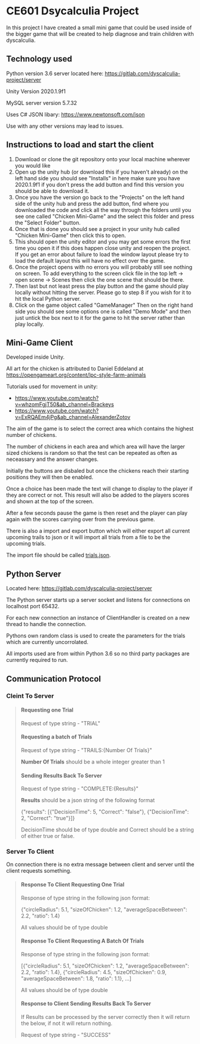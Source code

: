 # CE601 Dsycalculia Project

In this project I have created a small mini game that could be used inside of the bigger game that will be created to help diagnose and train children with dyscalculia.

## Technology used

Python version 3.6 server located here: https://gitlab.com/dyscalculia-project/server

Unity Version 2020.1.9f1

MySQL server version 5.7.32

Uses C# JSON libary: https://www.newtonsoft.com/json

Use with any other versions may lead to issues.


## Instructions to load and start the client

1. Download or clone the git repository onto your local machine wherever you would like
2. Open up the unity hub (or download this if you haven't already) on the left hand side you should see "Installs" in here make sure you have 2020.1.9f1 if you don't press the add button and find this version you should be able to download it. 
3. Once you have the version go back to the "Projects" on the left hand side of the unity hub and press the add button, find where you downloaded the code and click all the way through the folders until you see one called "Chicken Mini-Game" and the select this folder and press the "Select Folder" button. 
4. Once that is done you should see a project in your unity hub called "Chicken Mini-Game" then click this to open.
5. This should open the unity editor and you may get some errors the first time you open it if this does happen close unity and reopen the project. If you get an error about failure to load the window layout please try to load the default layout this will have no effect over the game.
6. Once the project opens with no errors you will probably still see nothing on screen. To add everything to the screen click file in the top left -> open scene -> Scenes then click the one scene that should be there. 
7. Then last but not least press the play button and the game should play locally without hitting the server. Please go to step 8 if you wish for it to hit the local Python server.
8. Click on the game object called "GameManager" Then on the right hand side you should see some options one is called "Demo Mode" and then just untick the box next to it for the game to hit the server rather than play locally.

## Mini-Game Client

Developed inside Unity.

All art for the chicken is attributed to Daniel Eddeland at https://opengameart.org/content/lpc-style-farm-animals

Tutorials used for movement in unity: 
 - https://www.youtube.com/watch?v=whzomFgjT50&ab_channel=Brackeys
 - https://www.youtube.com/watch?v=ExRQAEm4jPg&ab_channel=AlexanderZotov
 
The aim of the game is to select the correct area which contains the highest number of chickens.

The number of chickens in each area and which area will have the larger sized chickens is random so that the test can be repeated as often as neceassary and the answer changes.

Initially the buttons are disbaled but once the chickens reach their starting positions they will then be enabled.

Once a choice has been made the text will change to display to the player if they are correct or not. This result will also be added to the players scores and shown at the top of the screen.

After a few seconds pause the game is then reset and the player can play again with the scores carrying over from the previous game.

There is also a import and export button which will either export all current upcoming trails to json or it will import all trials from a file to be the upcoming trials.

The import file should be called [trials.json](https://cseegit.essex.ac.uk/2020_ce601/ce601_hurn_fletcher_c/-/blob/master/Unity/CE601%20Project/Chicken%20Mini-Game/trails.json).

## Python Server

Located here: https://gitlab.com/dyscalculia-project/server

The Python server starts up a server socket and listens for connections on localhost port 65432.

For each new connection an instance of ClientHandler is created on a new thread to handle the connection.

Pythons own random class is used to create the parameters for the trials which are currently uncorrolated. 

All imports used are from within Python 3.6 so no third party packages are currently required to run.

## Communication Protocol

### Cleint To Server

> #### Requesting one Trial 
>
> Request of type string - "TRIAL"
>
> #### Requesting a batch of Trials
> 
> Request of type string - "TRAILS:{Number Of Trials}"  
>
> **Number Of Trials** should be a whole integer greater than 1
>
> #### Sending Results Back To Server
>
> Request of type string - "COMPLETE:{Results}"  
>
> **Results** should be a json string of the following format  
>
> {"results": [{"DecisionTime": 5, "Correct": "false"}, {"DecisionTime": 2, "Correct": "true"}]}  
>
> DecisionTime should be of type double and Correct should be a string of either true or false.  

### Server To Client

On connection there is no extra message between client and server until the client requests something.

> #### Response To Client Requesting One Trial 
> 
> Response of type string in the following json format:  
>  
> {"circleRadius": 5.1, "sizeOfChicken": 1.2, "averageSpaceBetween": 2.2, "ratio": 1.4}  
>  
> All values should be of type double
>
> #### Response To Client Requesting A Batch Of Trials
> 
> Response of type string in the following json format:  
>  
> [{"circleRadius": 5.1, "sizeOfChicken": 1.2, "averageSpaceBetween": 2.2, "ratio": 1.4}, {"circleRadius": 4.5, "sizeOfChicken": 0.9, "averageSpaceBetween": 1.8, "ratio": 1.1}, ...] 
>  
> All values should be of type double
>
> #### Response to Client Sending Results Back To Server
>
> If Results can be processed by the server correctly then it will return the below, if not it will return nothing.
>
> Request of type string - "SUCCESS"  
> 


